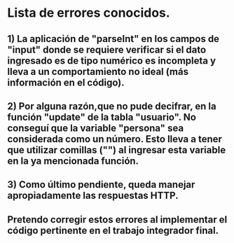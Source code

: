# Lista de errores conocidos.
## 1) La aplicación de "parseInt" en los campos de "input" donde se requiere verificar si el dato ingresado es de tipo numérico es incompleta y lleva a un comportamiento no ideal (más información en el código).
## 2) Por alguna razón,que no pude decifrar, en la función "update" de la tabla "usuario". No conseguí que la variable "persona" sea considerada como un número. Esto lleva a tener que utilizar comillas ("") al ingresar esta variable en la ya mencionada función.
## 3) Como último pendiente, queda manejar apropiadamente las respuestas HTTP.

## Pretendo corregir estos errores al implementar el código pertinente en el trabajo integrador final.
